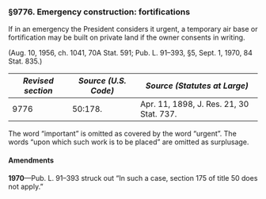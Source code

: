 ### §9776. Emergency construction: fortifications ###

If in an emergency the President considers it urgent, a temporary air base or fortification may be built on private land if the owner consents in writing.

(Aug. 10, 1956, ch. 1041, 70A Stat. 591; Pub. L. 91–393, §5, Sept. 1, 1970, 84 Stat. 835.)

|*Revised section*|*Source (U.S. Code)*|      *Source (Statutes at Large)*      |
|-----------------|--------------------|----------------------------------------|
|      9776       |      50:178.       |Apr. 11, 1898, J. Res. 21, 30 Stat. 737.|

The word “important” is omitted as covered by the word “urgent”. The words “upon which such work is to be placed” are omitted as surplusage.

#### Amendments ####

**1970**—Pub. L. 91–393 struck out “In such a case, section 175 of title 50 does not apply.”